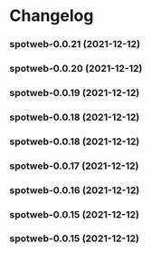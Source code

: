 # Changelog<br>


<a name="spotweb-0.0.21"></a>
### spotweb-0.0.21 (2021-12-12)



<a name="spotweb-0.0.20"></a>
### spotweb-0.0.20 (2021-12-12)



<a name="spotweb-0.0.19"></a>
### spotweb-0.0.19 (2021-12-12)



<a name="spotweb-0.0.18"></a>
### spotweb-0.0.18 (2021-12-12)



<a name="spotweb-0.0.18"></a>
### spotweb-0.0.18 (2021-12-12)



<a name="spotweb-0.0.17"></a>
### spotweb-0.0.17 (2021-12-12)



<a name="spotweb-0.0.16"></a>
### spotweb-0.0.16 (2021-12-12)



<a name="spotweb-0.0.15"></a>
### spotweb-0.0.15 (2021-12-12)



<a name="spotweb-0.0.15"></a>
### spotweb-0.0.15 (2021-12-12)

